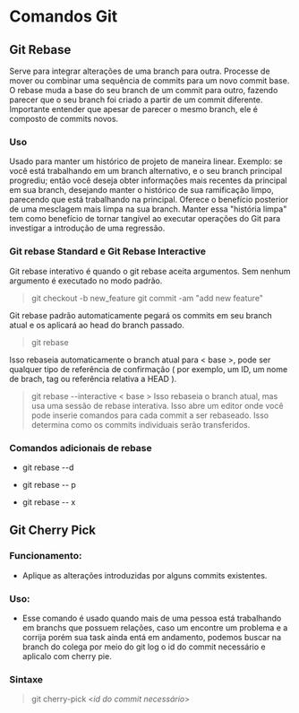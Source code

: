 # Comandos Git
<h2> Git Rebase </h2> 
Serve para integrar alterações de uma branch para outra.
Processe de mover ou combinar uma sequência de commits para um novo commit base.
O rebase muda a base do seu branch de um commit para outro, fazendo parecer que o seu branch foi criado a partir de um commit diferente.
Importante entender que apesar de parecer o mesmo branch, ele é composto de commits novos.
<h3>Uso</h3>
Usado para manter um histórico de projeto de maneira linear. Exemplo: se você está trabalhando em um branch alternativo, e o seu branch principal progrediu; então você deseja obter informações mais recentes da principal em sua branch, desejando manter o histórico de sua ramificação limpo, parecendo que está trabalhando na principal. Oferece o benefício posterior de uma mesclagem mais limpa na sua branch. Manter essa "história limpa" tem como benefício de tornar tangível ao executar operações do Git para investigar a introdução de uma regressão.
 <h3>Git rebase Standard e Git Rebase Interactive</h3>
 Git rebase interativo é quando o git rebase aceita argumentos. Sem nenhum argumento é executado no modo padrão.

 > git checkout -b new_feature
 > git commit -am "add new feature"

Git rebase padrão automaticamente pegará os commits em seu branch atual e os aplicará ao head do branch passado.
> git rebase <base>

Isso rebaseia automaticamente o branch atual para < base >, pode ser qualquer tipo de referência de confirmação ( por exemplo, um ID, um nome de brach, tag ou referência relativa a HEAD ).

>git rebase --interactive < base >
Isso rebaseia o branch atual, mas usa uma sessão de rebase interativa. Isso abre um editor onde você pode inserie comandos para cada commit a ser rebaseado. Isso determina como os commits individuais serão transferidos.
<h3>Comandos adicionais de rebase</h3>

* git rebase --d

* git rebase -- p


* git rebase -- x


## Git Cherry Pick

### Funcionamento:

* Aplique as alterações introduzidas por alguns commits existentes.

### Uso:

* Esse comando é usado quando mais de uma pessoa está trabalhando em branchs
que possuem relações, caso um encontre um problema e a corrija porém sua task
ainda entá em andamento, podemos buscar na branch do colega por meio do git log
o id do commit necessário e aplicalo com cherry pie.

### Sintaxe
> git cherry-pick <*id do commit necessário*>

